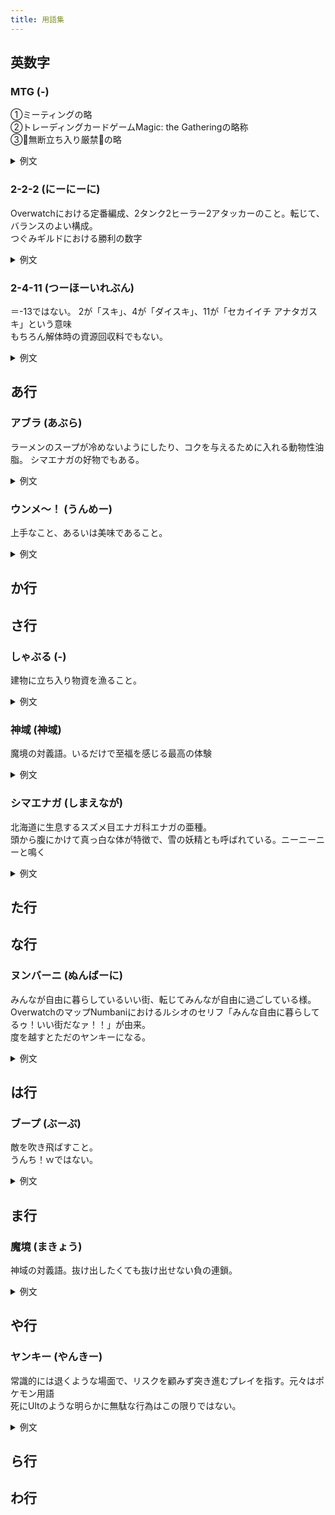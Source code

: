 ```yaml
---
title: 用語集
---
```


## 英数字

### MTG (-)
①ミーティングの略  
②トレーディングカードゲームMagic: the Gatheringの略称  
③🐹無断立ち入り厳禁🐹の略
<details>
  <summary>例文</summary>
  <p>このタイミングでMTGはきつい</p>
  <p>出典: </p>
</details>

### 2-2-2 (にーにーに)
Overwatchにおける定番編成、2タンク2ヒーラー2アタッカーのこと。転じて、バランスのよい構成。  
つぐみギルドにおける勝利の数字
<details>
  <summary>例文</summary>
  <p>タンパク質、炭水化物、脂質の2-2-2</p>
  <p>出典: </p>
</details>

### 2-4-11 (つーほーいれぶん)
＝-13ではない。
2が「スキ」、4が「ダイスキ」、11が「セカイイチ アナタガスキ」という意味  
もちろん解体時の資源回収料でもない。
<details>
  <summary>例文</summary>
  <p>タンパク質、炭水化物、脂質の2-4-11</p>
  <p>出典: </p>
</details>

## あ行

### アブラ (あぶら)
ラーメンのスープが冷めないようにしたり、コクを与えるために入れる動物性油脂。
  シマエナガの好物でもある。
<details>
  <summary>例文</summary>
  <p>アブラマシマシチョモランマ！</p>
  <p>出典: </p>
</details>

### ウンメ～！ (うんめー)
上手なこと、あるいは美味であること。
<details>
  <summary>例文</summary>
  <p>敵のスナイパー、ウンメ～！</p>
  <p>出典: </p>
</details>

## か行

## さ行

### しゃぶる (-)
建物に立ち入り物資を漁ること。
<details>
  <summary>例文</summary>
  <p>この家、まだしゃぶり入ってないな</p>
  <p>出典: </p>
</details>

### 神域 (神域)
魔境の対義語。いるだけで至福を感じる最高の体験
<details>
  <summary>例文</summary>
  <p>目覚める塩気にスパイシーな味噌タレ加わり濃い味たまんないッ！後コールの生姜で神域ィ！
完飲。</p>
  <p>出典: </p>
</details>

### シマエナガ (しまえなが)
北海道に生息するスズメ目エナガ科エナガの亜種。  
頭から腹にかけて真っ白な体が特徴で、雪の妖精とも呼ばれている。ニーニーニーと鳴く
<details>
  <summary>例文</summary>
  <p>悪いことをしたため、シマエナガされました。</p>
  <p>出典: </p>
</details>

## た行

## な行

### ヌンバーニ (ぬんばーに)
みんなが自由に暮らしているいい街、転じてみんなが自由に過ごしている様。  
OverwatchのマップNumbaniにおけるルシオのセリフ「みんな自由に暮らしてるゥ！いい街だなァ！！」が由来。  
度を越すとただのヤンキーになる。
<details>
  <summary>例文</summary>
  <p>このマッチはいくらなんでもヌンバーニすぎるぞぉ！</p>
  <p>出典: </p>
</details>

## は行

### ブープ (ぶーぷ)
敵を吹き飛ばすこと。  
うんち！ｗではない。
<details>
  <summary>例文</summary>
  <p>実績の土踏まずはブープで三人落とさないと達成できない</p>
  <p>出典: </p>
</details>

## ま行

### 魔境 (まきょう)
神域の対義語。抜け出したくても抜け出せない負の連鎖。
<details>
  <summary>例文</summary>
  <p>レート2500未満は魔境</p>
  <p>出典: </p>
</details>

## や行

### ヤンキー (やんきー)
常識的には退くような場面で、リスクを顧みず突き進むプレイを指す。元々はポケモン用語  
死にUltのような明らかに無駄な行為はこの限りではない。
<details>
  <summary>例文</summary>
  <p>急にオラつくヤンキープレイ</p>
  <p>出典: </p>
</details>

## ら行

## わ行





